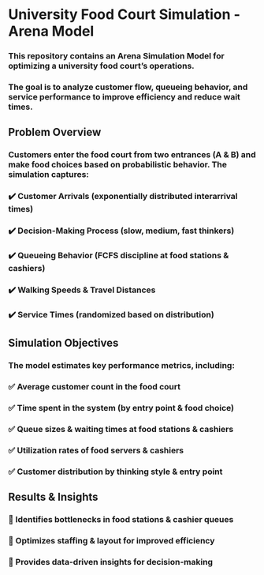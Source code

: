 # University Food Court Simulation - Arena Model
   ### This repository contains an Arena Simulation Model for optimizing a university food court’s operations. 
   ### The goal is to analyze customer flow, queueing behavior, and service performance to improve efficiency and reduce wait times.
   
## Problem Overview

### Customers enter the food court from two entrances (A & B) and make food choices based on probabilistic behavior. The simulation captures:
### ✔️ Customer Arrivals (exponentially distributed interarrival times)
### ✔️ Decision-Making Process (slow, medium, fast thinkers)
### ✔️ Queueing Behavior (FCFS discipline at food stations & cashiers)
### ✔️ Walking Speeds & Travel Distances
### ✔️ Service Times (randomized based on distribution)

## Simulation Objectives
### The model estimates key performance metrics, including:
### ✅ Average customer count in the food court
### ✅ Time spent in the system (by entry point & food choice)
### ✅ Queue sizes & waiting times at food stations & cashiers
### ✅ Utilization rates of food servers & cashiers
### ✅ Customer distribution by thinking style & entry point

## Results & Insights
### 📌 Identifies bottlenecks in food stations & cashier queues
### 📌 Optimizes staffing & layout for improved efficiency
### 📌 Provides data-driven insights for decision-making
